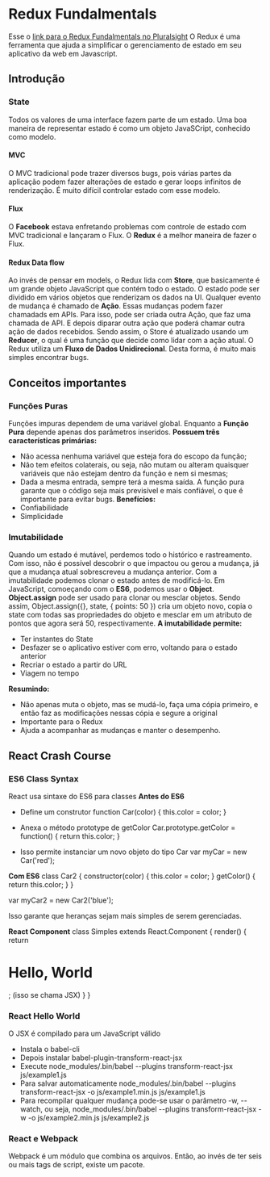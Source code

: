 # Redux Fundalmentals
Esse o [link para o Redux Fundalmentals no Pluralsight](https://www.pluralsight.com/courses/redux-fundamentals "Redux Fundalmentals")
O Redux é uma ferramenta que ajuda a simplificar o gerenciamento de estado em seu aplicativo da web em Javascript. 

## Introdução
### State
Todos os valores de uma interface fazem parte de um estado. 
Uma boa maneira de representar estado é como um objeto JavaSCript, conhecido como modelo.

#### MVC
O MVC tradicional pode trazer diversos bugs, pois várias partes da aplicação podem fazer alterações de estado e gerar loops infinitos de renderização. É muito difícil controlar estado com esse modelo.

#### Flux
O **Facebook** estava enfretando problemas com controle de estado com MVC tradicional e lançaram o Flux.
O **Redux** é a melhor maneira de fazer o Flux.

#### Redux Data flow
Ao invés de pensar em models, o Redux lida com **Store**, que basicamente é um grande objeto JavaScript que contém todo o estado.
O estado pode ser dividido em vários objetos que renderizam os dados na UI.
Qualquer evento de mudança é chamado de **Ação**. Essas mudanças podem fazer chamadads em APIs. Para isso, pode ser criada outra Ação, que faz uma chamada de API. E depois diparar outra ação que poderá chamar outra ação de dados recebidos.
Sendo assim, o Store é atualizado usando um **Reducer**, o qual é uma função que decide como lidar com a ação atual.
O Redux utiliza um **Fluxo de Dados Unidirecional**. Desta forma, é muito mais simples encontrar bugs.

## Conceitos importantes
### Funções Puras
Funções impuras dependem de uma variável global. Enquanto a **Função Pura** depende apenas dos parâmetros inseridos.
**Possuem três características primárias:** 
* Não acessa nenhuma variável que esteja fora do escopo da função;
* Não tem efeitos colaterais, ou seja, não mutam ou alteram quaisquer variáveis que não estejam dentro da função e nem si mesmas;
* Dada a mesma entrada, sempre terá a mesma saída.
A função pura garante que o código seja mais previsível e mais confiável, o que é importante para evitar bugs.
**Benefícios:**
* Confiabilidade
* Simplicidade

### Imutabilidade
Quando um estado é mutável, perdemos todo o histórico e rastreamento. Com isso, não é possível descobrir o que impactou ou gerou a mudança, já que a mudança atual sobrescreveu a mudança anterior.
Com a imutabilidade podemos clonar o estado antes de modificá-lo. Em JavaScript, comoeçando com o **ES6**, podemos usar o **Object**. **Object.assign** pode ser usado para clonar ou mesclar objetos.
Sendo assim, Object.assign({}, state, { points: 50 }) cria um objeto novo, copia o state com todas sas propriedades do objeto e mesclar em um atributo de pontos que agora será 50, respectivamente.
**A imutabilidade permite:**
* Ter instantes do State
* Desfazer se o aplicativo estiver com erro, voltando para o estado anterior
* Recriar o estado a partir do URL
* Viagem no tempo

**Resumindo:**
* Não apenas muta o objeto, mas se mudá-lo, faça uma cópia primeiro, e então faz as modificações nessas cópia e segure a original
* Importante para o Redux
* Ajuda a acompanhar as mudanças e manter o desempenho.


## React Crash Course
### ES6 Class Syntax
React usa sintaxe do ES6 para classes
**Antes do ES6**

* Define um construtor
function Car(color) {
    this.color = color;
}

* Anexa o método prototype de getColor
Car.prototype.getColor = function() {
    return this.color;
}

* Isso permite instanciar um novo objeto do tipo Car
var myCar = new Car('red');

**Com ES6**
class Car2 {
    constructor(color) {
        this.color = color;
    }
    getColor() {
        return this.color;
    }
}

var myCar2 = new Car2('blue');

Isso garante que heranças sejam mais simples de serem gerenciadas.

**React Component**
class Simples extends React.Component {
    render() {
        return <h1>Hello, World</h1>; (isso se chama JSX)
    }
}

### React Hello World
O JSX é compilado para um JavaScript válido
* Instala o babel-cli
* Depois instalar babel-plugin-transform-react-jsx
* Execute node_modules/.bin/babel --plugins transform-react-jsx js/example1.js
* Para salvar automaticamente node_modules/.bin/babel --plugins transform-react-jsx -o js/example1.min.js js/example1.js
* Para recompilar qualquer mudança pode-se usar o parâmetro -w, --watch, ou seja, node_modules/.bin/babel --plugins transform-react-jsx -w -o js/example2.min.js js/example2.js

### React e Webpack
Webpack é um módulo que combina os arquivos. Então, ao invés de ter seis ou mais tags de script, existe um pacote.
